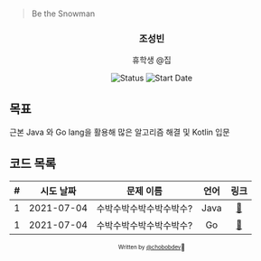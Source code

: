 # 

> Be the Snowman

<div align="center">

<h3> 조성빈 </h3>
<p> 휴학생 @집</p>

![Status](https://img.shields.io/badge/Snowman-blue.svg)
![Start Date](https://img.shields.io/badge/Start%20Date-2021--05--20-23d16b.svg)


</div>

## 목표
근본 Java 와 Go lang을 활용해 많은 알고리즘 해결 및 Kotlin 입문

## 코드 목록

| # | 시도 날짜  | 문제 이름 | 언어 |            링크             |
| :--: | :--------: | :-------: | :--: |:--------------------------: |
| 1 | 2021-07-04 | 수박수박수박수박수박수?| Java |[:link:](0001.java) |
| 1 | 2021-07-04 | 수박수박수박수박수박수?| Go |[:link:](0001.go) |

<div align="center">

<sub><sup>Written by <a href="https://github.com/chobobdev">@chobobdev</a></sup></sub><small>🍕</small>

</div>